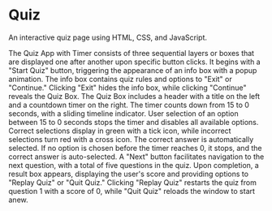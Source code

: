 # Quiz
An interactive quiz page using HTML, CSS, and JavaScript.

The Quiz App with Timer consists of three sequential layers or boxes that are displayed one after another upon specific button clicks.
It begins with a "Start Quiz" button, triggering the appearance of an info box with a popup animation.
The info box contains quiz rules and options to "Exit" or "Continue."
Clicking "Exit" hides the info box, while clicking "Continue" reveals the Quiz Box.
The Quiz Box includes a header with a title on the left and a countdown timer on the right.
The timer counts down from 15 to 0 seconds, with a sliding timeline indicator.
User selection of an option between 15 to 0 seconds stops the timer and disables all available options.
Correct selections display in green with a tick icon, while incorrect selections turn red with a cross icon. The correct answer is automatically selected.
If no option is chosen before the timer reaches 0, it stops, and the correct answer is auto-selected.
A "Next" button facilitates navigation to the next question, with a total of five questions in the quiz.
Upon completion, a result box appears, displaying the user's score and providing options to "Replay Quiz" or "Quit Quiz."
Clicking "Replay Quiz" restarts the quiz from question 1 with a score of 0, while "Quit Quiz" reloads the window to start anew.

